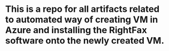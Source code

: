 # This is a repo for all artifacts related to automated way of creating VM in Azure and installing the RightFax software onto the newly created VM. 
